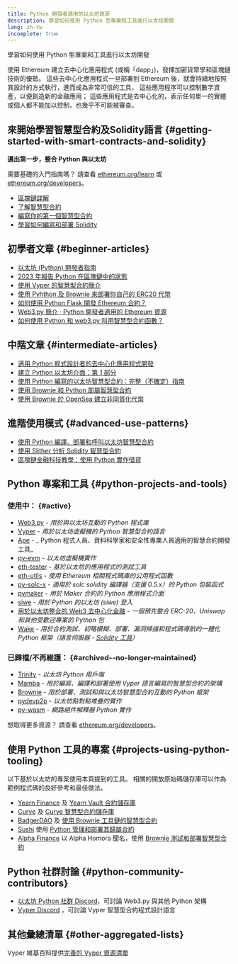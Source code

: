 ```yaml
---
title: Python 開發者適用的以太坊資源
description: 學習如何使用 Python 型專案和工具進行以太坊開發
lang: zh-tw
incomplete: true
---
```


<FeaturedText>學習如何使用 Python 型專案和工具進行以太坊開發</FeaturedText>

使用 Ethereum 建立去中心化應用程式 (或稱「dapp」)，發揮加密貨幣學和區塊鏈技術的優勢。 這些去中心化應用程式一旦部署到 Ethereum 後，就會持續地按照其設計的方式執行，進而成為非常可信的工具， 這些應用程序可以控制數字資產，以便創造新的金融應用； 這些應用程式是去中心化的，表示任何單一的實體或個人都不能加以控制，也幾乎不可能被審查。

## 來開始學習智慧型合約及Solidity語言 {#getting-started-with-smart-contracts-and-solidity}

**邁出第一步，整合 Python 與以太坊**

需要基礎的入門指南嗎？ 請查看 [ethereum.org/learn](/learn/) 或 [ethereum.org/developers](/developers/)。

- [區塊鏈詳解](https://kauri.io/article/d55684513211466da7f8cc03987607d5/blockchain-explained)
- [了解智慧型合約](https://kauri.io/article/e4f66c6079e74a4a9b532148d3158188/ethereum-101-part-5-the-smart-contract)
- [編寫你的第一個智慧型合約](https://kauri.io/article/124b7db1d0cf4f47b414f8b13c9d66e2/remix-ide-your-first-smart-contract)
- [學習如何編寫和部署 Solidity](https://kauri.io/article/973c5f54c4434bb1b0160cff8c695369/understanding-smart-contract-compilation-and-deployment)

## 初學者文章 {#beginner-articles}

- [以太坊 (Python) 開發者指南](https://snakecharmers.ethereum.org/a-developers-guide-to-ethereum-pt-1/)
- [2023 年報告 Python 在區塊鏈中的狀態](https://tradingstrategy.ai/blog/the-state-of-python-in-blockchain-in-2023)
- [使用 Vyper 的智慧型合約簡介](https://kauri.io/#collections/Getting%20Started/an-introduction-to-smart-contracts-with-vyper/)
- [使用 Pyhthon 及 Brownie 來部署你自己的 ERC20 代幣](https://betterprogramming.pub/python-blockchain-token-deployment-tutorial-create-an-erc20-77a5fd2e1a58)
- [如何使用 Python Flask 開發 Ethereum 合約？](https://medium.com/coinmonks/how-to-develop-ethereum-contract-using-python-flask-9758fe65976e)
- [Web3.py 簡介 · Python 開發者適用的 Ethereum 資源](https://www.dappuniversity.com/articles/web3-py-intro)
- [如何使用 Python 和 web3.py 叫用智慧型合約函數？](https://stackoverflow.com/questions/57580702/how-to-call-a-smart-contract-function-using-python-and-web3-py)

## 中階文章 {#intermediate-articles}

- [適用 Python 程式設計者的去中心化應用程式開發](https://levelup.gitconnected.com/dapps-development-for-python-developers-f52b32b54f28)
- [建立 Python 以太坊介面：第 1 部分](https://hackernoon.com/creating-a-python-ethereum-interface-part-1-4d2e47ea0f4d)
- [使用 Python 編寫的以太坊智慧型合約：完整（不確定）指南](https://hackernoon.com/ethereum-smart-contracts-in-python-a-comprehensive-ish-guide-771b03990988)
- [使用 Brownie 和 Python 部屬智慧型合約](https://dev.to/patrickalphac/using-brownie-for-to-deploy-smart-contracts-1kkp)
- [使用 Brownie 於 OpenSea 建立非同質化代幣](https://www.freecodecamp.org/news/how-to-make-an-nft-and-render-on-opensea-marketplace/)

## 進階使用模式 {#advanced-use-patterns}

- [使用 Python 編譯、部署和呼叫以太坊智慧型合約](https://yohanes.gultom.id/2018/11/28/compiling-deploying-and-calling-ethereum-smartcontract-using-python/)
- [使用 Slither 分析 Solidity 智慧型合約](https://kauri.io/#collections/DevOps/analyze-solidity-smart-contracts-with-slither/#analyze-solidity-smart-contracts-with-slither)
- [區塊鏈金融科技教學：使用 Python 實作借貸](https://blog.chain.link/blockchain-fintech-defi-tutorial-lending-borrowing-python/)

## Python 專案和工具 {#python-projects-and-tools}

### 使用中： {#active}

- [Web3.py](https://github.com/ethereum/web3.py) - _用於與以太坊互動的 Python 程式庫_
- [Vyper](https://github.com/ethereum/vyper/) - _用於以太坊虛擬機的 Python 智慧型合約語言_
- [Ape](https://github.com/ApeWorX/ape) - _ Python 程式人員、資料科學家和安全性專業人員適用的智慧合約開發工具_
- [py-evm](https://github.com/ethereum/py-evm) - _以太坊虛擬機實作_
- [eth-tester](https://github.com/ethereum/eth-tester) - _基於以太坊的應用程式的測試工具_
- [eth-utils](https://github.com/ethereum/eth-utils/) - _使用 Ethereum 相關程式碼庫的公用程式函數_
- [py-solc-x](https://pypi.org/project/py-solc-x/) - _適用於 solc solidity 編譯器（支援 0.5.x）的 Python 包裝函式_
- [pymaker](https://github.com/makerdao/pymaker) - _用於 Maker 合約的 Python 應用程式介面_
- [siwe](https://github.com/signinwithethereum/siwe-py) - _用於 Python 的以太坊 (siwe) 登入_
- [用於以太坊整合的 Web3 去中心化金融](https://github.com/tradingstrategy-ai/web3-ethereum-defi) - _一個預先整合 ERC-20、Uniswap 和其他受歡迎專案的 Python 包_
- [Wake](https://getwake.io) - _用於合約測試、初略模糊、部署、漏洞掃描和程式碼導航的一體化 Python 框架（語言伺服器 - [Solidity 工具](https://marketplace.visualstudio.com/items?itemName=AckeeBlockchain.tools-for-solidity)）_

### 已歸檔/不再維護： {#archived--no-longer-maintained}

- [Trinity](https://github.com/ethereum/trinity) - _以太坊 Python 用戶端_
- [Mamba](https://github.com/arjunaskykok/mamba) - _用於編寫、編譯和部署使用 Vyper 語言編寫的智慧型合約的架構_
- [Brownie](https://github.com/eth-brownie/brownie) - _用於部署、測試和與以太坊智慧型合約互動的 Python 框架_
- [pydevp2p](https://github.com/ethereum/pydevp2p) - _以太坊點對點堆疊的實作_
- [py-wasm](https://github.com/ethereum/py-wasm) - _網路組件解釋器 Python 實作_

想取得更多資源？ 請查看 [ethereum.org/developers](/developers/)。

## 使用 Python 工具的專案 {#projects-using-python-tooling}

以下基於以太坊的專案使用本頁提到的工具。 相關的開放原始碼儲存庫可以作為範例程式碼的良好參考和最佳做法。

- [Yearn Finance](https://yearn.finance/) 及 [Yearn Vault 合約儲存庫](https://github.com/yearn/yearn-vaults)
- [Curve](https://curve.fi/) 及 [Curve 智慧型合約儲存庫](https://github.com/curvefi/curve-contract)
- [BadgerDAO](https://badger.com/) 及 [使用 Brownie 工具鏈的智慧型合約](https://github.com/Badger-Finance/badger-system)
- [Sushi](https://sushi.com/) 使用 [Python 管理和部署其歸屬合約](https://github.com/sushiswap/sushi-vesting-protocols)
- [ Alpha Finance](https://alphafinance.io/) 以 Alpha Homora 聞名，使用 [Brownie 測試和部署智慧型合約](https://github.com/AlphaFinanceLab/alpha-staking-contract)

## Python 社群討論 {#python-community-contributors}

- [以太坊 Python 社群 Discord](https://discord.gg/9zk7snTfWe)，可討論 Web3.py 與其他 Python 架構
- [Vyper Discord](https://discord.gg/SdvKC79cJk) ，可討論 Vyper 智慧型合約程式設計語言

## 其他彙總清單 {#other-aggregated-lists}

Vyper 維基百科提供[完善的 Vyper 資源清單](https://github.com/vyperlang/vyper/wiki/Vyper-tools-and-resources)